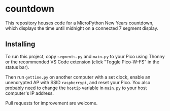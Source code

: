# countdown
This repository houses code for a MicroPython New Years countdown, which displays the time until midnight on a connected 7 segment display.

## Installing

To run this project, copy `segments.py` and `main.py` to your Pico using Thonny or the recommended VS Code extension (click "Toggle Pico-W-FS" in the status bar).

Then run `gettime.py` on another computer with a set clock, enable an unencrypted AP with SSID `raspberrypi`, and reset your Pico. You also probably need to change the `hostip` variable in `main.py` to your host computer's IP address.

Pull requests for improvement are welcome.